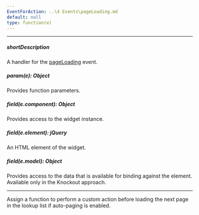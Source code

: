 ```yaml
---
EventForAction: ..\4 Events\pageLoading.md
default: null
type: function(e)
---
```

---
##### shortDescription
A handler for the [pageLoading](/api-reference/10%20UI%20Widgets/dxLookup/4%20Events/pageLoading.md '/Documentation/ApiReference/UI_Widgets/dxLookup/Events/#pageLoading') event.

##### param(e): Object
Provides function parameters.

##### field(e.component): Object
Provides access to the widget instance.

##### field(e.element): jQuery
An HTML element of the widget.

##### field(e.model): Object
Provides access to the data that is available for binding against the element. Available only in the Knockout approach.

---
Assign a function to perform a custom action before loading the next page in the lookup list if auto-paging is enabled.